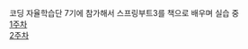 코딩 자율학습단 7기에 참가해서 스프링부트3를 책으로 배우며 실습 중<br>
[1주차](https://velog.io/@hp657/%EC%BD%94%EB%94%A9%EC%9E%90%EC%9C%A8-%ED%95%99%EC%8A%B5%EB%8B%A8-7%EA%B8%B0-1%EC%A3%BC%EC%B0%A8)<br>
[2주차](https://velog.io/@hp657/%EC%BD%94%EB%94%A9%EC%9E%90%EC%9C%A8-%ED%95%99%EC%8A%B5%EB%8B%A8-7%EA%B8%B0-2%EC%A3%BC%EC%B0%A8)<br>
